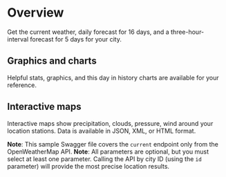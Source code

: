 # Overview

Get the current weather, daily forecast for 16 days, and a
three-hour-interval forecast for 5 days for your city.

## Graphics and charts

Helpful stats, graphics, and this day in history charts are available for your reference.
<!-- <RedocResponse pointer={"#/components/parameters/lat"} /> -->

## Interactive maps

Interactive maps show precipitation, clouds, pressure, wind around your location stations. Data is available in JSON, XML, or HTML format.

**Note**: This sample Swagger file covers the `current` endpoint only from the OpenWeatherMap API.  **Note**: All parameters are optional, but you must select at least one parameter. Calling the API by city ID (using the `id` parameter) will provide the most precise location results.
